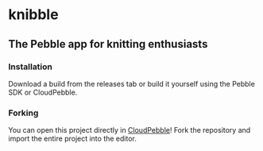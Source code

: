 # knibble
## The Pebble app for knitting enthusiasts

### Installation

Download a build from the releases tab or build it yourself using the Pebble SDK or CloudPebble.

### Forking

You can open this project directly in [CloudPebble](http://cloudpebble.net)! Fork the repository and import the entire project into the editor.
